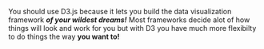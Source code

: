 You should use D3.js because it lets you build the data visualization framework **_of your wildest dreams!_** Most frameworks decide alot of how things will look and work for you but with D3 you have much more flexibilty to do things the way **you want to!**
